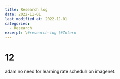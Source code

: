 ```yaml
---
title: Research log
date: 2022-11-01
last_modified_at: 2022-11-01
categories:
  - Research
excerpt: \#research-log \#Zotero  
---
```


# 12

adam no need for learning rate schedulr on imagenet.

